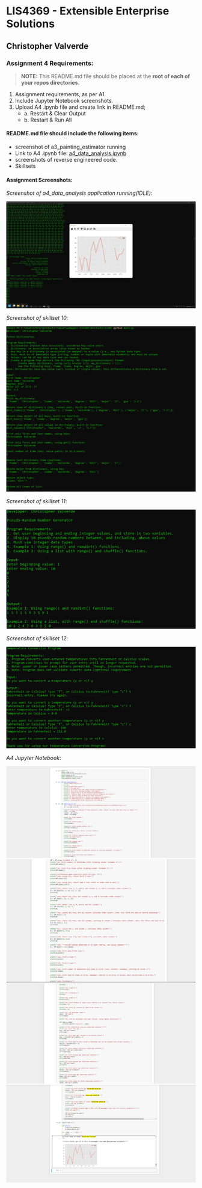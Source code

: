# LIS4369 - Extensible Enterprise Solutions

## Christopher Valverde

### Assignment 4 Requirements:
> **NOTE:** This README.md file should be placed at the **root of each of your repos directories.**
1. Assignment requirements, as per A1. 
2. Include Jupyter Notebook screenshots. 
3. Upload A4 .ipynb file and create link in README.md; 
    * a. Restart & Clear Output 
    * b. Restart & Run All 

#### README.md file should include the following items:

* screenshot of a3_painting_estimator running
* Link to A4 .ipynb file: [a4_data_analysis.ipynb](data_analysis/a4jp.ipynb "A4 Jupyter Notebook")
* screenshots of reverse engineered code. 
* Skillsets



#### Assignment Screenshots:

*Screenshot of a4_data_analysis application running(IDLE)*:

![a4 data_analysis Screenshot IDLE](img/a4idle.png)


*Screenshot of skillset 10*:

![skillset 10](img/ss10.png)

*Screenshot of skillset 11*:

![skillset 11](img/ss11.png)

*Screenshot of skillset 12*:

![skillset 12](img/ss12.png)


*A4 Jupyter Notebook*:

![a4_data_analysis_2.ipynb](img/jp1.png)
![a4_data_analysis_2.ipynb](img/jp2.png)
![a4_data_analysis_2.ipynb](img/jp3.png)
![a4_data_analysis_2.ipynb](img/jp4.png)


